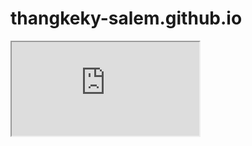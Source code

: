 # thangkeky-salem.github.io
<html lang="vi-VN"><head><style data-rc-order="prepend" rc-util-key="@ant-design-icons">
.anticon {
  display: inline-flex;
  align-items: center;
  color: inherit;
  font-style: normal;
  line-height: 0;
  text-align: center;
  text-transform: none;
  vertical-align: -0.125em;
  text-rendering: optimizeLegibility;
  -webkit-font-smoothing: antialiased;
  -moz-osx-font-smoothing: grayscale;
}

.anticon > * {
  line-height: 1;
}

.anticon svg {
  display: inline-block;
}

.anticon::before {
  display: none;
}

.anticon .anticon-icon {
  display: block;
}

.anticon[tabindex] {
  cursor: pointer;
}

.anticon-spin::before,
.anticon-spin {
  display: inline-block;
  -webkit-animation: loadingCircle 1s infinite linear;
  animation: loadingCircle 1s infinite linear;
}

@-webkit-keyframes loadingCircle {
  100% {
    -webkit-transform: rotate(360deg);
    transform: rotate(360deg);
  }
}

@keyframes loadingCircle {
  100% {
    -webkit-transform: rotate(360deg);
    transform: rotate(360deg);
  }
}
</style><style data-rc-order="prependQueue" data-rc-priority="-999" data-css-hash="f5do9m" data-token-hash="1f0slgm">:where(.css-4z4arv) a{color:#1677ff;text-decoration:none;background-color:transparent;outline:none;cursor:pointer;transition:color 0.3s;-webkit-text-decoration-skip:objects;}:where(.css-4z4arv) a:hover{color:#69b1ff;}:where(.css-4z4arv) a:active{color:#0958d9;}:where(.css-4z4arv) a:active,:where(.css-4z4arv) a:hover{text-decoration:none;outline:0;}:where(.css-4z4arv) a:focus{text-decoration:none;outline:0;}:where(.css-4z4arv) a[disabled]{color:rgba(0, 0, 0, 0.25);cursor:not-allowed;}</style><style data-rc-order="prependQueue" data-rc-priority="-999" data-css-hash="k2f51u" data-token-hash="1f0slgm">:where(.css-4z4arv)[class^="ant-modal"],:where(.css-4z4arv)[class*=" ant-modal"]{font-family:Inter;font-size:16px;box-sizing:border-box;}:where(.css-4z4arv)[class^="ant-modal"]::before,:where(.css-4z4arv)[class*=" ant-modal"]::before,:where(.css-4z4arv)[class^="ant-modal"]::after,:where(.css-4z4arv)[class*=" ant-modal"]::after{box-sizing:border-box;}:where(.css-4z4arv)[class^="ant-modal"] [class^="ant-modal"],:where(.css-4z4arv)[class*=" ant-modal"] [class^="ant-modal"],:where(.css-4z4arv)[class^="ant-modal"] [class*=" ant-modal"],:where(.css-4z4arv)[class*=" ant-modal"] [class*=" ant-modal"]{box-sizing:border-box;}:where(.css-4z4arv)[class^="ant-modal"] [class^="ant-modal"]::before,:where(.css-4z4arv)[class*=" ant-modal"] [class^="ant-modal"]::before,:where(.css-4z4arv)[class^="ant-modal"] [class*=" ant-modal"]::before,:where(.css-4z4arv)[class*=" ant-modal"] [class*=" ant-modal"]::before,:where(.css-4z4arv)[class^="ant-modal"] [class^="ant-modal"]::after,:where(.css-4z4arv)[class*=" ant-modal"] [class^="ant-modal"]::after,:where(.css-4z4arv)[class^="ant-modal"] [class*=" ant-modal"]::after,:where(.css-4z4arv)[class*=" ant-modal"] [class*=" ant-modal"]::after{box-sizing:border-box;}:where(.css-4z4arv).ant-modal-root .ant-modal-wrap-rtl{direction:rtl;}:where(.css-4z4arv).ant-modal-root .ant-modal-centered{text-align:center;}:where(.css-4z4arv).ant-modal-root .ant-modal-centered::before{display:inline-block;width:0;height:100%;vertical-align:middle;content:"";}:where(.css-4z4arv).ant-modal-root .ant-modal-centered .ant-modal{top:0;display:inline-block;padding-bottom:0;text-align:start;vertical-align:middle;}@media (max-width: 767px){:where(.css-4z4arv).ant-modal-root .ant-modal{max-width:calc(100vw - 16px);margin:8px auto;}:where(.css-4z4arv).ant-modal-root .ant-modal-centered .ant-modal{flex:1;}}:where(.css-4z4arv).ant-modal{box-sizing:border-box;margin:0 auto;padding:0;color:#0E2339;font-size:16px;line-height:1.25;list-style:none;font-family:Inter;pointer-events:none;position:relative;top:100px;width:auto;max-width:calc(100vw - 32px);padding-bottom:24px;}:where(.css-4z4arv).ant-modal .ant-modal-title{margin:0;color:#0E2339;font-weight:600;font-size:18px;line-height:1.4444444444444444;word-wrap:break-word;}:where(.css-4z4arv).ant-modal .ant-modal-content{position:relative;background-color:#ffffff;background-clip:padding-box;border:0;border-radius:8px;box-shadow:0 6px 16px 0 rgba(0, 0, 0, 0.08),0 3px 6px -4px rgba(0, 0, 0, 0.12),0 9px 28px 8px rgba(0, 0, 0, 0.05);pointer-events:auto;padding:20px 24px;}:where(.css-4z4arv).ant-modal .ant-modal-close{position:absolute;top:7px;inset-inline-end:7px;z-index:1010;padding:0;color:rgba(0, 0, 0, 0.45);font-weight:600;line-height:1;text-decoration:none;background:transparent;border-radius:4px;width:44px;height:44px;border:0;outline:0;cursor:pointer;transition:color 0.2s,background-color 0.2s;}:where(.css-4z4arv).ant-modal .ant-modal-close-x{display:flex;font-size:18px;font-style:normal;line-height:44px;justify-content:center;text-transform:none;text-rendering:auto;}:where(.css-4z4arv).ant-modal .ant-modal-close:hover{color:#0E2339;background-color:rgba(0, 0, 0, 0.06);text-decoration:none;}:where(.css-4z4arv).ant-modal .ant-modal-close:active{background-color:rgba(0, 0, 0, 0.15);}:where(.css-4z4arv).ant-modal .ant-modal-close:focus-visible{outline:4px solid #4f46e5;outline-offset:1px;transition:outline-offset 0s,outline 0s;}:where(.css-4z4arv).ant-modal .ant-modal-header{color:#0E2339;background:#ffffff;border-radius:8px 8px 0 0;margin-bottom:8px;padding:0;border-bottom:none;}:where(.css-4z4arv).ant-modal .ant-modal-body{font-size:16px;line-height:1.25;word-wrap:break-word;padding:0;}:where(.css-4z4arv).ant-modal .ant-modal-footer{text-align:end;background:transparent;margin-top:12px;padding:0;border-top:none;border-radius:0;}:where(.css-4z4arv).ant-modal .ant-modal-footer >.ant-btn+.ant-btn{margin-inline-start:8px;}:where(.css-4z4arv).ant-modal .ant-modal-open{overflow:hidden;}:where(.css-4z4arv).ant-modal-pure-panel{top:auto;padding:0;display:flex;flex-direction:column;}:where(.css-4z4arv).ant-modal-pure-panel .ant-modal-content,:where(.css-4z4arv).ant-modal-pure-panel .ant-modal-body,:where(.css-4z4arv).ant-modal-pure-panel .ant-modal-confirm-body-wrapper{display:flex;flex-direction:column;flex:auto;}:where(.css-4z4arv).ant-modal-pure-panel .ant-modal-confirm-body{margin-bottom:auto;}:where(.css-4z4arv).ant-modal-root .ant-modal-wrap-rtl{direction:rtl;}:where(.css-4z4arv).ant-modal-root .ant-modal-wrap-rtl .ant-modal-confirm-body{direction:rtl;}:where(.css-4z4arv).ant-modal-root .ant-modal.ant-zoom-enter,:where(.css-4z4arv).ant-modal-root .ant-modal.ant-zoom-appear{transform:none;opacity:0;animation-duration:0.3s;user-select:none;}:where(.css-4z4arv).ant-modal-root .ant-modal.ant-zoom-leave .ant-modal-content{pointer-events:none;}:where(.css-4z4arv).ant-modal-root .ant-modal-mask{position:fixed;inset:0;z-index:1000;height:100%;background-color:rgba(0, 0, 0, 0.45);pointer-events:none;}:where(.css-4z4arv).ant-modal-root .ant-modal-mask .ant-modal-hidden{display:none;}:where(.css-4z4arv).ant-modal-root .ant-modal-wrap{position:fixed;inset:0;z-index:1000;overflow:auto;outline:0;-webkit-overflow-scrolling:touch;}:where(.css-4z4arv).ant-modal-root .ant-fade-enter,:where(.css-4z4arv).ant-modal-root .ant-fade-appear{animation-duration:0.2s;animation-fill-mode:both;animation-play-state:paused;}:where(.css-4z4arv).ant-modal-root .ant-fade-leave{animation-duration:0.2s;animation-fill-mode:both;animation-play-state:paused;}:where(.css-4z4arv).ant-modal-root .ant-fade-enter.ant-fade-enter-active,:where(.css-4z4arv).ant-modal-root .ant-fade-appear.ant-fade-appear-active{animation-name:css-4z4arv-antFadeIn;animation-play-state:running;}:where(.css-4z4arv).ant-modal-root .ant-fade-leave.ant-fade-leave-active{animation-name:css-4z4arv-antFadeOut;animation-play-state:running;pointer-events:none;}:where(.css-4z4arv).ant-modal-root .ant-fade-enter,:where(.css-4z4arv).ant-modal-root .ant-fade-appear{opacity:0;animation-timing-function:linear;}:where(.css-4z4arv).ant-modal-root .ant-fade-leave{animation-timing-function:linear;}:where(.css-4z4arv).ant-zoom-enter,:where(.css-4z4arv).ant-zoom-appear{animation-duration:0.2s;animation-fill-mode:both;animation-play-state:paused;}:where(.css-4z4arv).ant-zoom-leave{animation-duration:0.2s;animation-fill-mode:both;animation-play-state:paused;}:where(.css-4z4arv).ant-zoom-enter.ant-zoom-enter-active,:where(.css-4z4arv).ant-zoom-appear.ant-zoom-appear-active{animation-name:css-4z4arv-antZoomIn;animation-play-state:running;}:where(.css-4z4arv).ant-zoom-leave.ant-zoom-leave-active{animation-name:css-4z4arv-antZoomOut;animation-play-state:running;pointer-events:none;}:where(.css-4z4arv).ant-zoom-enter,:where(.css-4z4arv).ant-zoom-appear{transform:scale(0);opacity:0;animation-timing-function:cubic-bezier(0.08, 0.82, 0.17, 1);}:where(.css-4z4arv).ant-zoom-enter-prepare,:where(.css-4z4arv).ant-zoom-appear-prepare{transform:none;}:where(.css-4z4arv).ant-zoom-leave{animation-timing-function:cubic-bezier(0.78, 0.14, 0.15, 0.86);}</style><style data-rc-order="prependQueue" data-rc-priority="-999" data-css-hash="_effect-css-4z4arv-antFadeIn">@keyframes css-4z4arv-antFadeIn{0%{opacity:0;}100%{opacity:1;}}</style><style data-rc-order="prependQueue" data-rc-priority="-999" data-css-hash="_effect-css-4z4arv-antFadeOut">@keyframes css-4z4arv-antFadeOut{0%{opacity:1;}100%{opacity:0;}}</style><style data-rc-order="prependQueue" data-rc-priority="-999" data-css-hash="_effect-css-4z4arv-antZoomIn">@keyframes css-4z4arv-antZoomIn{0%{transform:scale(0.2);opacity:0;}100%{transform:scale(1);opacity:1;}}</style><style data-rc-order="prependQueue" data-rc-priority="-999" data-css-hash="_effect-css-4z4arv-antZoomOut">@keyframes css-4z4arv-antZoomOut{0%{transform:scale(1);}100%{transform:scale(0.2);opacity:0;}}</style><style data-rc-order="prependQueue" data-rc-priority="-999" data-css-hash="1iuolz2" data-token-hash="1f0slgm">:where(.css-4z4arv).ant-spin{font-family:Inter;font-size:16px;box-sizing:border-box;}:where(.css-4z4arv).ant-spin::before,:where(.css-4z4arv).ant-spin::after{box-sizing:border-box;}:where(.css-4z4arv).ant-spin [class^="ant-spin"],:where(.css-4z4arv).ant-spin [class*=" ant-spin"]{box-sizing:border-box;}:where(.css-4z4arv).ant-spin [class^="ant-spin"]::before,:where(.css-4z4arv).ant-spin [class*=" ant-spin"]::before,:where(.css-4z4arv).ant-spin [class^="ant-spin"]::after,:where(.css-4z4arv).ant-spin [class*=" ant-spin"]::after{box-sizing:border-box;}:where(.css-4z4arv).ant-spin{box-sizing:border-box;margin:0;padding:0;color:#4f46e5;font-size:0;line-height:1.25;list-style:none;font-family:Inter;position:absolute;display:none;text-align:center;vertical-align:middle;opacity:0;transition:transform 0.3s cubic-bezier(0.78, 0.14, 0.15, 0.86);}:where(.css-4z4arv).ant-spin-spinning{position:static;display:inline-block;opacity:1;}:where(.css-4z4arv).ant-spin .ant-spin-text{font-size:16px;padding-top:7.75px;}:where(.css-4z4arv).ant-spin-fullscreen{position:fixed;width:100vw;height:100vh;background-color:rgba(0, 0, 0, 0.45);z-index:1000;inset:0;display:flex;align-items:center;flex-direction:column;justify-content:center;opacity:0;visibility:hidden;transition:all 0.2s;}:where(.css-4z4arv).ant-spin-fullscreen-show{opacity:1;visibility:visible;}:where(.css-4z4arv).ant-spin-fullscreen .ant-spin-dot .ant-spin-dot-item{background-color:#fff;}:where(.css-4z4arv).ant-spin-fullscreen .ant-spin-text{color:#fff;}:where(.css-4z4arv).ant-spin-nested-loading{position:relative;}:where(.css-4z4arv).ant-spin-nested-loading >div>.ant-spin{position:absolute;top:0;inset-inline-start:0;z-index:4;display:block;width:100%;height:100%;max-height:400px;}:where(.css-4z4arv).ant-spin-nested-loading >div>.ant-spin .ant-spin-dot{position:absolute;top:50%;inset-inline-start:50%;margin:-13.75px;}:where(.css-4z4arv).ant-spin-nested-loading >div>.ant-spin .ant-spin-text{position:absolute;top:50%;width:100%;text-shadow:0 1px 2px #ffffff;}:where(.css-4z4arv).ant-spin-nested-loading >div>.ant-spin.ant-spin-show-text .ant-spin-dot{margin-top:-23.75px;}:where(.css-4z4arv).ant-spin-nested-loading >div>.ant-spin-sm .ant-spin-dot{margin:-9.625px;}:where(.css-4z4arv).ant-spin-nested-loading >div>.ant-spin-sm .ant-spin-text{padding-top:3.625px;}:where(.css-4z4arv).ant-spin-nested-loading >div>.ant-spin-sm.ant-spin-show-text .ant-spin-dot{margin-top:-19.625px;}:where(.css-4z4arv).ant-spin-nested-loading >div>.ant-spin-lg .ant-spin-dot{margin:-22px;}:where(.css-4z4arv).ant-spin-nested-loading >div>.ant-spin-lg .ant-spin-text{padding-top:16px;}:where(.css-4z4arv).ant-spin-nested-loading >div>.ant-spin-lg.ant-spin-show-text .ant-spin-dot{margin-top:-32px;}:where(.css-4z4arv).ant-spin-nested-loading .ant-spin-container{position:relative;transition:opacity 0.3s;}:where(.css-4z4arv).ant-spin-nested-loading .ant-spin-container::after{position:absolute;top:0;inset-inline-end:0;bottom:0;inset-inline-start:0;z-index:10;width:100%;height:100%;background:#ffffff;opacity:0;transition:all 0.3s;content:"";pointer-events:none;}:where(.css-4z4arv).ant-spin-nested-loading .ant-spin-blur{clear:both;opacity:0.5;user-select:none;pointer-events:none;}:where(.css-4z4arv).ant-spin-nested-loading .ant-spin-blur::after{opacity:0.4;pointer-events:auto;}:where(.css-4z4arv).ant-spin-tip{color:rgba(0, 0, 0, 0.45);}:where(.css-4z4arv).ant-spin .ant-spin-dot{position:relative;display:inline-block;font-size:27.5px;width:1em;height:1em;}:where(.css-4z4arv).ant-spin .ant-spin-dot-item{position:absolute;display:block;width:12.75px;height:12.75px;background-color:#4f46e5;border-radius:100%;transform:scale(0.75);transform-origin:50% 50%;opacity:0.3;animation-name:css-4z4arv-antSpinMove;animation-duration:1s;animation-iteration-count:infinite;animation-timing-function:linear;animation-direction:alternate;}:where(.css-4z4arv).ant-spin .ant-spin-dot-item:nth-child(1){top:0;inset-inline-start:0;animation-delay:0s;}:where(.css-4z4arv).ant-spin .ant-spin-dot-item:nth-child(2){top:0;inset-inline-end:0;animation-delay:0.4s;}:where(.css-4z4arv).ant-spin .ant-spin-dot-item:nth-child(3){inset-inline-end:0;bottom:0;animation-delay:0.8s;}:where(.css-4z4arv).ant-spin .ant-spin-dot-item:nth-child(4){bottom:0;inset-inline-start:0;animation-delay:1.2s;}:where(.css-4z4arv).ant-spin .ant-spin-dot-spin{transform:rotate(45deg);animation-name:css-4z4arv-antRotate;animation-duration:1.2s;animation-iteration-count:infinite;animation-timing-function:linear;}:where(.css-4z4arv).ant-spin-sm .ant-spin-dot{font-size:19.25px;}:where(.css-4z4arv).ant-spin-sm .ant-spin-dot i{width:8.625px;height:8.625px;}:where(.css-4z4arv).ant-spin-lg .ant-spin-dot{font-size:44px;}:where(.css-4z4arv).ant-spin-lg .ant-spin-dot i{width:20px;height:20px;}:where(.css-4z4arv).ant-spin.ant-spin-show-text .ant-spin-text{display:block;}</style><style data-rc-order="prependQueue" data-rc-priority="-999" data-css-hash="_effect-css-4z4arv-antSpinMove">@keyframes css-4z4arv-antSpinMove{to{opacity:1;}}</style><style data-rc-order="prependQueue" data-rc-priority="-999" data-css-hash="_effect-css-4z4arv-antRotate">@keyframes css-4z4arv-antRotate{to{transform:rotate(405deg);}}</style><style data-rc-order="prependQueue" data-rc-priority="-999" data-css-hash="yxun21" data-token-hash="101zqmp">:where(.css-1okl62o) a{color:#1677ff;text-decoration:none;background-color:transparent;outline:none;cursor:pointer;transition:color 0.3s;-webkit-text-decoration-skip:objects;}:where(.css-1okl62o) a:hover{color:#69b1ff;}:where(.css-1okl62o) a:active{color:#0958d9;}:where(.css-1okl62o) a:active,:where(.css-1okl62o) a:hover{text-decoration:none;outline:0;}:where(.css-1okl62o) a:focus{text-decoration:none;outline:0;}:where(.css-1okl62o) a[disabled]{color:rgba(0, 0, 0, 0.25);cursor:not-allowed;}</style><style data-rc-order="prependQueue" data-rc-priority="-999" data-css-hash="qofdtq" data-token-hash="101zqmp">:where(.css-1okl62o)[class^="ant-message"],:where(.css-1okl62o)[class*=" ant-message"]{font-family:-apple-system,BlinkMacSystemFont,'Segoe UI',Roboto,'Helvetica Neue',Arial,'Noto Sans',sans-serif,'Apple Color Emoji','Segoe UI Emoji','Segoe UI Symbol','Noto Color Emoji';font-size:14px;box-sizing:border-box;}:where(.css-1okl62o)[class^="ant-message"]::before,:where(.css-1okl62o)[class*=" ant-message"]::before,:where(.css-1okl62o)[class^="ant-message"]::after,:where(.css-1okl62o)[class*=" ant-message"]::after{box-sizing:border-box;}:where(.css-1okl62o)[class^="ant-message"] [class^="ant-message"],:where(.css-1okl62o)[class*=" ant-message"] [class^="ant-message"],:where(.css-1okl62o)[class^="ant-message"] [class*=" ant-message"],:where(.css-1okl62o)[class*=" ant-message"] [class*=" ant-message"]{box-sizing:border-box;}:where(.css-1okl62o)[class^="ant-message"] [class^="ant-message"]::before,:where(.css-1okl62o)[class*=" ant-message"] [class^="ant-message"]::before,:where(.css-1okl62o)[class^="ant-message"] [class*=" ant-message"]::before,:where(.css-1okl62o)[class*=" ant-message"] [class*=" ant-message"]::before,:where(.css-1okl62o)[class^="ant-message"] [class^="ant-message"]::after,:where(.css-1okl62o)[class*=" ant-message"] [class^="ant-message"]::after,:where(.css-1okl62o)[class^="ant-message"] [class*=" ant-message"]::after,:where(.css-1okl62o)[class*=" ant-message"] [class*=" ant-message"]::after{box-sizing:border-box;}:where(.css-1okl62o).ant-message{box-sizing:border-box;margin:0;padding:0;color:rgba(0, 0, 0, 0.88);font-size:14px;line-height:1.5714285714285714;list-style:none;font-family:-apple-system,BlinkMacSystemFont,'Segoe UI',Roboto,'Helvetica Neue',Arial,'Noto Sans',sans-serif,'Apple Color Emoji','Segoe UI Emoji','Segoe UI Symbol','Noto Color Emoji';position:fixed;top:8px;width:100%;pointer-events:none;z-index:2010;}:where(.css-1okl62o).ant-message .ant-message-move-up{animation-fill-mode:forwards;}:where(.css-1okl62o).ant-message .ant-message-move-up-appear,:where(.css-1okl62o).ant-message .ant-message-move-up-enter{animation-name:css-1okl62o-MessageMoveIn;animation-duration:0.3s;animation-play-state:paused;animation-timing-function:cubic-bezier(0.78, 0.14, 0.15, 0.86);}:where(.css-1okl62o).ant-message .ant-message-move-up-appear.ant-message-move-up-appear-active,:where(.css-1okl62o).ant-message .ant-message-move-up-enter.ant-message-move-up-enter-active{animation-play-state:running;}:where(.css-1okl62o).ant-message .ant-message-move-up-leave{animation-name:css-1okl62o-MessageMoveOut;animation-duration:0.3s;animation-play-state:paused;animation-timing-function:cubic-bezier(0.78, 0.14, 0.15, 0.86);}:where(.css-1okl62o).ant-message .ant-message-move-up-leave.ant-message-move-up-leave-active{animation-play-state:running;}:where(.css-1okl62o).ant-message-rtl{direction:rtl;}:where(.css-1okl62o).ant-message-rtl span{direction:rtl;}:where(.css-1okl62o).ant-message .ant-message-notice-wrapper{padding:8px;text-align:center;}:where(.css-1okl62o).ant-message .ant-message-notice-wrapper .ant-message-custom-content>.anticon{vertical-align:text-bottom;margin-inline-end:8px;font-size:16px;}:where(.css-1okl62o).ant-message .ant-message-notice-wrapper .ant-message-notice-content{display:inline-block;padding:9px 12px;background:#ffffff;border-radius:8px;box-shadow:0 6px 16px 0 rgba(0, 0, 0, 0.08),0 3px 6px -4px rgba(0, 0, 0, 0.12),0 9px 28px 8px rgba(0, 0, 0, 0.05);pointer-events:all;}:where(.css-1okl62o).ant-message .ant-message-notice-wrapper .ant-message-success>.anticon{color:#52c41a;}:where(.css-1okl62o).ant-message .ant-message-notice-wrapper .ant-message-error>.anticon{color:#ff4d4f;}:where(.css-1okl62o).ant-message .ant-message-notice-wrapper .ant-message-warning>.anticon{color:#faad14;}:where(.css-1okl62o).ant-message .ant-message-notice-wrapper .ant-message-info>.anticon,:where(.css-1okl62o).ant-message .ant-message-notice-wrapper .ant-message-loading>.anticon{color:#1677ff;}:where(.css-1okl62o).ant-message-notice-pure-panel{padding:0;text-align:start;}:where(.css-1okl62o).ant-message-notice-pure-panel .ant-message-custom-content>.anticon{vertical-align:text-bottom;margin-inline-end:8px;font-size:16px;}:where(.css-1okl62o).ant-message-notice-pure-panel .ant-message-notice-content{display:inline-block;padding:9px 12px;background:#ffffff;border-radius:8px;box-shadow:0 6px 16px 0 rgba(0, 0, 0, 0.08),0 3px 6px -4px rgba(0, 0, 0, 0.12),0 9px 28px 8px rgba(0, 0, 0, 0.05);pointer-events:all;}:where(.css-1okl62o).ant-message-notice-pure-panel .ant-message-success>.anticon{color:#52c41a;}:where(.css-1okl62o).ant-message-notice-pure-panel .ant-message-error>.anticon{color:#ff4d4f;}:where(.css-1okl62o).ant-message-notice-pure-panel .ant-message-warning>.anticon{color:#faad14;}:where(.css-1okl62o).ant-message-notice-pure-panel .ant-message-info>.anticon,:where(.css-1okl62o).ant-message-notice-pure-panel .ant-message-loading>.anticon{color:#1677ff;}</style><style data-rc-order="prependQueue" data-rc-priority="-999" data-css-hash="_effect-css-1okl62o-MessageMoveIn">@keyframes css-1okl62o-MessageMoveIn{0%{padding:0;transform:translateY(-100%);opacity:0;}100%{padding:8px;transform:translateY(0);opacity:1;}}</style><style data-rc-order="prependQueue" data-rc-priority="-999" data-css-hash="_effect-css-1okl62o-MessageMoveOut">@keyframes css-1okl62o-MessageMoveOut{0%{max-height:150px;padding:8px;opacity:1;}100%{max-height:0;padding:0;opacity:0;}}</style><style data-rc-order="prependQueue" data-css-hash="umq6rs" data-token-hash="101zqmp">.anticon{display:inline-flex;align-items:center;color:inherit;font-style:normal;line-height:0;text-align:center;text-transform:none;vertical-align:-0.125em;text-rendering:optimizeLegibility;-webkit-font-smoothing:antialiased;-moz-osx-font-smoothing:grayscale;}.anticon >*{line-height:1;}.anticon svg{display:inline-block;}.anticon .anticon .anticon-icon{display:block;}</style><style data-rc-order="prependQueue" data-css-hash="70yzuz" data-token-hash="1f0slgm">.anticon{display:inline-flex;align-items:center;color:inherit;font-style:normal;line-height:0;text-align:center;text-transform:none;vertical-align:-0.125em;text-rendering:optimizeLegibility;-webkit-font-smoothing:antialiased;-moz-osx-font-smoothing:grayscale;}.anticon >*{line-height:1;}.anticon svg{display:inline-block;}.anticon .anticon .anticon-icon{display:block;}</style><meta charset="UTF-8"><meta name="facebook-domain-verification" content="uel1swz0ra6li3xf54dh54crtvix6v"><meta name="viewport" content="width=device-width,initial-scale=1"><link rel="apple-touch-icon" href="/apple-touch-icon.png"><link rel="icon" type="image/png" sizes="32x32" href="/favicon-32x32.png"><link rel="icon" type="image/png" sizes="16x16" href="/favicon-16x16.png"><link rel="icon" href="/favicon.ico"><title>Wedding | Thiệp cưới online | Tạo thiệp cưới điện tử | vesey.vn</title><meta name="robots" content="index,follow"><meta name="description" content="Chúng mình cưới - 20/10/2025 09:00"><meta property="og:title" content="Wedding"><meta property="og:description" content="Chúng mình cưới - 20/10/2025 09:00"><meta property="og:image" content="https://vs-photo.s3.ap-southeast-1.amazonaws.com/9fba5507-19d7-48ab-808c-44b2eb6fbdc9/68ade59cb599b1756226972.jpg"><meta property="og:locale" content="vi-VN"><meta property="og:site_name" content="Vesey.vn"><meta name="next-head-count" content="15"><link data-next-font="" rel="preconnect" href="/" crossorigin="anonymous"><link rel="preload" href="/_next/static/css/23e976ab48e616ad.css" as="style"><link rel="stylesheet" href="/_next/static/css/23e976ab48e616ad.css" data-n-g=""><noscript data-n-css=""></noscript><script type="text/javascript" async="" src="https://www.googletagmanager.com/gtag/js?id=G-9B46FHDMW6&amp;cx=c&amp;gtm=4e58p0"></script><script defer="" nomodule="" src="/_next/static/chunks/polyfills-c67a75d1b6f99dc8.js"></script><script src="/_next/static/chunks/webpack-7b8fc1b06ce6545a.js" defer=""></script><script src="/_next/static/chunks/framework-ca706bf673a13738.js" defer=""></script><script src="/_next/static/chunks/main-94cdf475e0289128.js" defer=""></script><script src="/_next/static/chunks/pages/_app-53f41f197775aaed.js" defer=""></script><script src="/_next/static/chunks/2962-ab1cfeb144782d95.js" defer=""></script><script src="/_next/static/chunks/pages/cards/%5Bslug%5D-4111c38726e47059.js" defer=""></script><script src="/_next/static/Ecy7_oJqI835vnst500SH/_buildManifest.js" defer=""></script><script src="/_next/static/Ecy7_oJqI835vnst500SH/_ssgManifest.js" defer=""></script><script src="/_vercel/speed-insights/script.js" defer="" data-sdkn="@vercel/speed-insights/next" data-sdkv="1.0.1" data-route="/cards/[slug]/"></script></head><body class="pace-done "><div class="pace pace-inactive"><div class="pace-progress" data-progress-text="100%" data-progress="99" style="transform: translate3d(100%, 0px, 0px);">
  <div class="pace-progress-inner"></div>
</div>
<div class="pace-activity"></div></div><div id="__next"><link rel="stylesheet" href="https://cdn.jsdelivr.net/npm/pace-js@latest/pace-theme-default.min.css"><!--$--><!--/$--><div class="ant-spin-nested-loading css-4z4arv"><div class="ant-spin-container"><div class="h-screen w-full overflow-hidden"><iframe class="h-screen border-0 w-full" src="https://api.vesey.vn/api/cards/thang_tuan/live-html"></iframe></div></div></div></div><script id="__NEXT_DATA__" type="application/json">{"props":{"pageProps":{"ogData":{"name":"Wedding","image":"https://vs-photo.s3.ap-southeast-1.amazonaws.com/9fba5507-19d7-48ab-808c-44b2eb6fbdc9/68ade59cb599b1756226972.jpg","description":"Chúng mình cưới - 20/10/2025 09:00"}},"__N_SSP":true},"page":"/cards/[slug]","query":{"slug":"thang_tuan"},"buildId":"Ecy7_oJqI835vnst500SH","isFallback":false,"isExperimentalCompile":false,"gssp":true,"scriptLoader":[]}</script><script src="https://cdn.jsdelivr.net/npm/pace-js@latest/pace.min.js" data-nscript="afterInteractive"></script><script id="_next-gtm-init" data-nscript="afterInteractive">
      (function(w,l){
        w[l]=w[l]||[];
        w[l].push({'gtm.start': new Date().getTime(),event:'gtm.js'});
        
      })(window,'dataLayer');</script><script src="https://www.googletagmanager.com/gtm.js?id=AW-749909816" id="_next-gtm" data-ntpc="GTM" data-nscript="afterInteractive"></script><script id="_next-ga-init" data-nscript="afterInteractive">
          window['dataLayer'] = window['dataLayer'] || [];
          function gtag(){window['dataLayer'].push(arguments);}
          gtag('js', new Date());

          gtag('config', 'G-9B46FHDMW6');</script><script src="https://www.googletagmanager.com/gtag/js?id=G-9B46FHDMW6" id="_next-ga" data-nscript="afterInteractive"></script><next-route-announcer><p aria-live="assertive" id="__next-route-announcer__" role="alert" style="border: 0px; clip: rect(0px, 0px, 0px, 0px); height: 1px; margin: -1px; overflow: hidden; padding: 0px; position: absolute; top: 0px; width: 1px; white-space: nowrap; overflow-wrap: normal;"></p></next-route-announcer></body>
</html>
